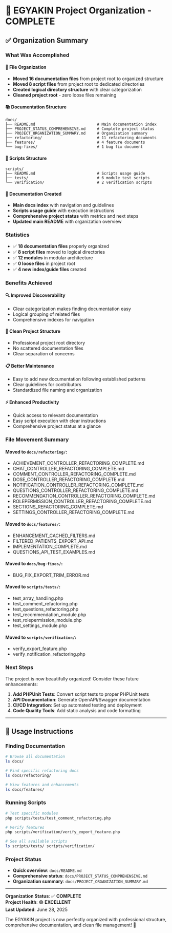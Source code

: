 # 🎉 EGYAKIN Project Organization - COMPLETE

## ✅ Organization Summary

### **What Was Accomplished**

#### 📁 **File Organization** 
- **Moved 16 documentation files** from project root to organized structure
- **Moved 8 script files** from project root to dedicated directories  
- **Created logical directory structure** with clear categorization
- **Cleaned project root** - zero loose files remaining

#### 📚 **Documentation Structure**
```
docs/
├── README.md                           # Main documentation index
├── PROJECT_STATUS_COMPREHENSIVE.md     # Complete project status
├── PROJECT_ORGANIZATION_SUMMARY.md     # Organization summary
├── refactoring/                        # 11 refactoring documents
├── features/                           # 4 feature documents  
└── bug-fixes/                          # 1 bug fix document
```

#### 🧪 **Scripts Structure**
```
scripts/
├── README.md                           # Scripts usage guide
├── tests/                              # 6 module test scripts
└── verification/                       # 2 verification scripts
```

#### 📖 **Documentation Created**
- **Main docs index** with navigation and guidelines
- **Scripts usage guide** with execution instructions
- **Comprehensive project status** with metrics and next steps
- **Updated main README** with organization overview

### **Statistics**
- ✅ **18 documentation files** properly organized
- ✅ **8 script files** moved to logical directories
- ✅ **12 modules** in modular architecture
- ✅ **0 loose files** in project root
- ✅ **4 new index/guide files** created

### **Benefits Achieved**

#### 🔍 **Improved Discoverability**
- Clear categorization makes finding documentation easy
- Logical grouping of related files
- Comprehensive indexes for navigation

#### 🧹 **Clean Project Structure**
- Professional project root directory
- No scattered documentation files
- Clear separation of concerns

#### 📋 **Better Maintenance**
- Easy to add new documentation following established patterns
- Clear guidelines for contributors
- Standardized file naming and organization

#### ⚡ **Enhanced Productivity**
- Quick access to relevant documentation
- Easy script execution with clear instructions
- Comprehensive project status at a glance

### **File Movement Summary**

#### **Moved to `docs/refactoring/`:**
- ACHIEVEMENT_CONTROLLER_REFACTORING_COMPLETE.md
- CHAT_CONTROLLER_REFACTORING_COMPLETE.md
- COMMENT_CONTROLLER_REFACTORING_COMPLETE.md
- DOSE_CONTROLLER_REFACTORING_COMPLETE.md
- NOTIFICATION_CONTROLLER_REFACTORING_COMPLETE.md
- QUESTIONS_CONTROLLER_REFACTORING_COMPLETE.md
- RECOMMENDATION_CONTROLLER_REFACTORING_COMPLETE.md
- ROLEPERMISSION_CONTROLLER_REFACTORING_COMPLETE.md
- SECTIONS_REFACTORING_COMPLETE.md
- SETTINGS_CONTROLLER_REFACTORING_COMPLETE.md

#### **Moved to `docs/features/`:**
- ENHANCEMENT_CACHED_FILTERS.md
- FILTERED_PATIENTS_EXPORT_API.md
- IMPLEMENTATION_COMPLETE.md
- QUESTIONS_API_TEST_EXAMPLES.md

#### **Moved to `docs/bug-fixes/`:**
- BUG_FIX_EXPORT_TRIM_ERROR.md

#### **Moved to `scripts/tests/`:**
- test_array_handling.php
- test_comment_refactoring.php
- test_questions_refactoring.php
- test_recommendation_module.php
- test_rolepermission_module.php
- test_settings_module.php

#### **Moved to `scripts/verification/`:**
- verify_export_feature.php
- verify_notification_refactoring.php

### **Next Steps**
The project is now beautifully organized! Consider these future enhancements:

1. **Add PHPUnit Tests**: Convert script tests to proper PHPUnit tests
2. **API Documentation**: Generate OpenAPI/Swagger documentation
3. **CI/CD Integration**: Set up automated testing and deployment
4. **Code Quality Tools**: Add static analysis and code formatting

---

## 🎯 Usage Instructions

### **Finding Documentation**
```bash
# Browse all documentation
ls docs/

# Find specific refactoring docs
ls docs/refactoring/

# View features and enhancements
ls docs/features/
```

### **Running Scripts**
```bash
# Test specific modules
php scripts/tests/test_comment_refactoring.php

# Verify features
php scripts/verification/verify_export_feature.php

# See all available scripts
ls scripts/tests/ scripts/verification/
```

### **Project Status**
- **Quick overview**: `docs/README.md`
- **Comprehensive status**: `docs/PROJECT_STATUS_COMPREHENSIVE.md`
- **Organization summary**: `docs/PROJECT_ORGANIZATION_SUMMARY.md`

---

**Organization Status**: ✅ **COMPLETE**  
**Project Health**: 🟢 **EXCELLENT**  
**Last Updated**: June 28, 2025

The EGYAKIN project is now perfectly organized with professional structure, comprehensive documentation, and clean file management! 🚀
